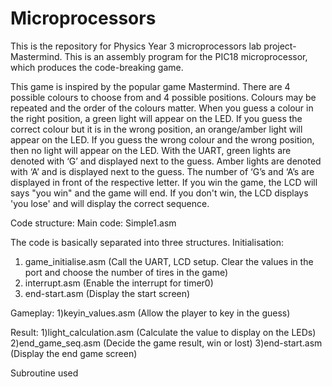 # Microprocessors

This is the repository for Physics Year 3 microprocessors lab project- Mastermind. This is an assembly program for the PIC18 microprocessor, which produces the code-breaking game.

This game is inspired by the popular game Mastermind. There are 4 possible colours to choose from and 4 possible positions. Colours may be repeated and the order of the colours matter. When you guess a colour in the right position, a green light will appear on the LED. If you guess the correct colour but it is in the wrong position, an orange/amber light will appear on the LED. If you guess the wrong colour and the wrong position, then no light will appear on the LED. With the UART, green lights are denoted with ‘G’ and displayed next to the guess. Amber lights are denoted with ‘A’ and is displayed next to the guess. The number of ‘G’s and ‘A’s are displayed in front of the respective letter. If you win the game, the LCD will says "you win" and the game will end. If you don't win, the LCD displays 'you lose' and will display the correct sequence. 


Code structure:
Main code: Simple1.asm

The code is basically separated into three structures.
Initialisation:
1) game_initialise.asm (Call the UART, LCD setup. Clear the values in the port and choose the number of tires in the game)
2) interrupt.asm  (Enable the interrupt for timer0)
3) end-start.asm  (Display the start screen)

Gameplay:
1)keyin_values.asm (Allow the player to key in the guess)

Result:
1)light_calculation.asm (Calculate the value to display on the LEDs)
2)end_game_seq.asm (Decide the game result, win or lost)
3)end-start.asm (Display the end game screen)

Subroutine used 
